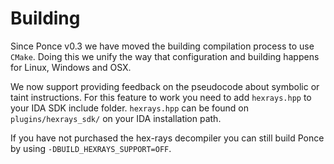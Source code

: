 # Building

Since Ponce v0.3 we have moved the building compilation process to use `CMake`. Doing this we unify the way that configuration and building happens for Linux, Windows and OSX. 

We now support providing feedback on the pseudocode about symbolic or taint instructions. For this feature to work you need to add `hexrays.hpp` to your IDA SDK include folder. `hexrays.hpp` can be found on `plugins/hexrays_sdk/` on your IDA installation path. 

If you have not purchased the hex-rays decompiler you can still build Ponce by using `-DBUILD_HEXRAYS_SUPPORT=OFF`.
